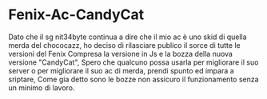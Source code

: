 # Fenix-Ac-CandyCat
Dato che il sg nit34byte continua a dire che il mio ac è uno skid di quella merda del chococazz, ho deciso di rilasciare publico il sorce di tutte le versioni del Fenix Compresa la versione in Js e la bozza della nuova versione "CandyCat", Spero che qualcuno possa usarla per migliorare il suo server o per migliorare il suo ac di merda, prendi spunto ed impara a sriptare, Come gia detto sono le bozze non assicuro il funzionamento senza un minimo di lavoro. 
